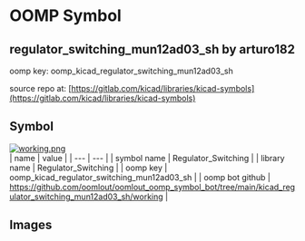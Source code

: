 # OOMP Symbol  
## regulator_switching_mun12ad03_sh  by arturo182  
  
oomp key: oomp_kicad_regulator_switching_mun12ad03_sh  
  
source repo at: [https://gitlab.com/kicad/libraries/kicad-symbols](https://gitlab.com/kicad/libraries/kicad-symbols)  
## Symbol  
  
[![working.png](working_600.png)](working.png)  
| name | value | 
| --- | --- | 
| symbol name | Regulator_Switching | 
| library name | Regulator_Switching | 
| oomp key | oomp_kicad_regulator_switching_mun12ad03_sh | 
| oomp bot github | https://github.com/oomlout/oomlout_oomp_symbol_bot/tree/main/kicad_regulator_switching_mun12ad03_sh/working | 
## Images  
